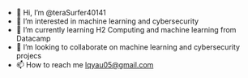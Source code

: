 - 👋 Hi, I’m @teraSurfer40141
- 👀 I’m interested in machine learning and cybersecurity
- 🌱 I’m currently learning H2 Computing and machine learning from Datacamp
- 💞️ I’m looking to collaborate on machine learning and cybersecurity projecs
- 📫 How to reach me lqyau05@gmail.com

<!---
teraSurfer40141/teraSurfer40141 is a ✨ special ✨ repository because its `README.md` (this file) appears on your GitHub profile.
You can click the Preview link to take a look at your changes.
--->
